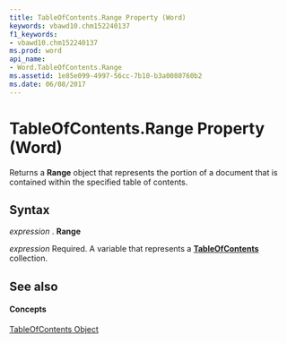 ```yaml
---
title: TableOfContents.Range Property (Word)
keywords: vbawd10.chm152240137
f1_keywords:
- vbawd10.chm152240137
ms.prod: word
api_name:
- Word.TableOfContents.Range
ms.assetid: 1e85e099-4997-56cc-7b10-b3a0080760b2
ms.date: 06/08/2017
---
```



# TableOfContents.Range Property (Word)

Returns a  **Range** object that represents the portion of a document that is contained within the specified table of contents.


## Syntax

 _expression_ . **Range**

 _expression_ Required. A variable that represents a **[TableOfContents](Word.TableOfContents.md)** collection.


## See also


#### Concepts


[TableOfContents Object](Word.TableOfContents.md)


